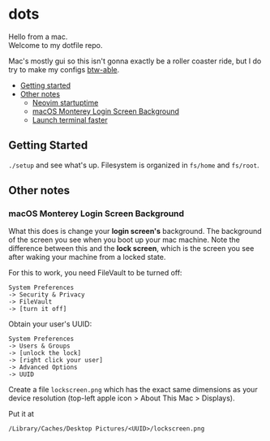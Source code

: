 # dots

Hello from a mac.  
Welcome to my dotfile repo.  

Mac's mostly gui so this isn't gonna exactly be a roller coaster ride, but I do
try to make my configs [btw-able][arch-btw].

* [Getting started](#getting-started)
* [Other notes](#other-notes)
  * [Neovim startuptime](#neovim-startuptime)
  * [macOS Monterey Login Screen Background](#macos-monterey-login-screen-background)
  * [Launch terminal faster](#launch-terminal-faster)

## Getting Started

`./setup` and see what's up. Filesystem is organized in `fs/home` and
`fs/root`.

## Other notes

### macOS Monterey Login Screen Background

What this does is change your **login screen's** background. The background of
the screen you see when you boot up your mac machine. Note the difference
between this and the **lock screen**, which is the screen you see after waking
your machine from a locked state.

For this to work, you need FileVault to be turned off:
```
System Preferences
-> Security & Privacy
-> FileVault
-> [turn it off]
```

Obtain your user's UUID:
```
System Preferences
-> Users & Groups
-> [unlock the lock]
-> [right click your user]
-> Advanced Options
-> UUID
```

Create a file `lockscreen.png` which has the exact same dimensions as
your device resolution (top-left apple icon > About This Mac >
Displays).

Put it at
```
/Library/Caches/Desktop Pictures/<UUID>/lockscreen.png
```

[arch-btw]: https://knowyourmeme.com/memes/btw-i-use-arch
